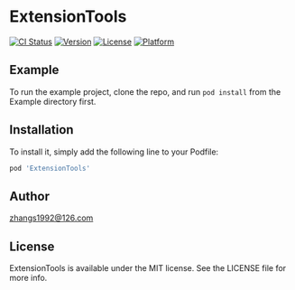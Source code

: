 # ExtensionTools

[![CI Status](https://img.shields.io/travis/zhangs1992@126.com/ExtensionTools.svg?style=flat)](https://travis-ci.org/zhangs1992@126.com/ExtensionTools)
[![Version](https://img.shields.io/cocoapods/v/ExtensionTools.svg?style=flat)](https://cocoapods.org/pods/ExtensionTools)
[![License](https://img.shields.io/cocoapods/l/ExtensionTools.svg?style=flat)](https://cocoapods.org/pods/ExtensionTools)
[![Platform](https://img.shields.io/cocoapods/p/ExtensionTools.svg?style=flat)](https://cocoapods.org/pods/ExtensionTools)

## Example

To run the example project, clone the repo, and run `pod install` from the Example directory first.

## Installation

To install it, simply add the following line to your Podfile:

```ruby
pod 'ExtensionTools'
```

## Author

zhangs1992@126.com

## License

ExtensionTools is available under the MIT license. See the LICENSE file for more info.
